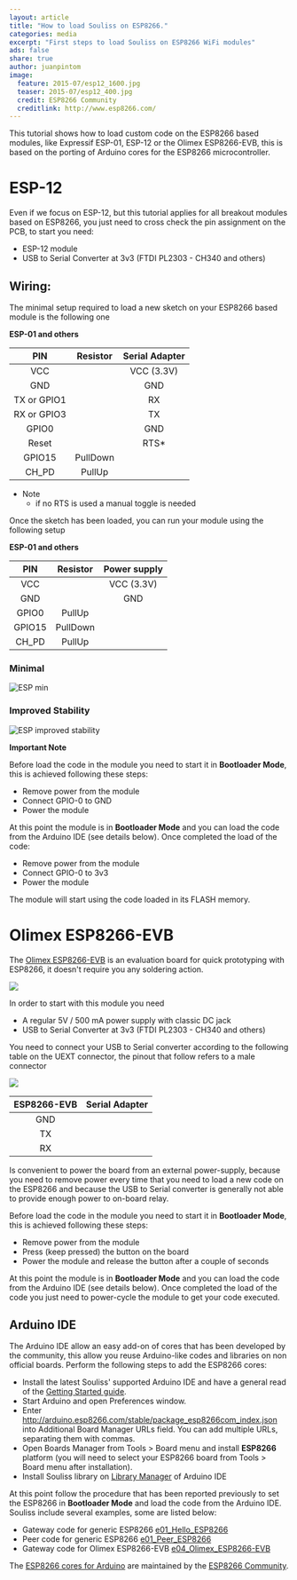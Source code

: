 ```yaml
---
layout: article
title: "How to load Souliss on ESP8266."
categories: media
excerpt: "First steps to load Souliss on ESP8266 WiFi modules"
ads: false
share: true
author: juanpintom
image:
  feature: 2015-07/esp12_1600.jpg
  teaser: 2015-07/esp12_400.jpg 
  credit: ESP8266 Community
  creditlink: http://www.esp8266.com/
---
```


This tutorial shows how to load custom code on the ESP8266 based modules, like Expressif ESP-01, ESP-12 or the Olimex ESP8266-EVB, this is based on the porting of Arduino cores for the ESP8266 microcontroller.

# ESP-12

Even if we focus on ESP-12, but this tutorial applies for all breakout modules based on ESP8266, you just need to cross check the pin assignment on the PCB, to start you need:

* ESP-12 module
* USB to Serial Converter at 3v3 (FTDI PL2303 - CH340 and others)
  
## Wiring:

The minimal setup required to load a new sketch on your ESP8266 based module is the following one

**ESP-01 and others**

| PIN | Resistor | Serial Adapter  |
| :---: |  :---:  |  :---:  |
| VCC           |          | VCC (3.3V)      |
| GND           |          | GND             |
| TX or GPIO1   |          | RX              |
| RX or GPIO3   |          | TX              |
| GPIO0         |          | GND             |
| Reset         |          | RTS*            |
| GPIO15        | PullDown |                 |
| CH_PD         | PullUp   |                 |

* Note
	- if no RTS is used a manual toggle is needed

Once the sketch has been loaded, you can run your module using the following setup

**ESP-01 and others**

| PIN| Resistor | Power supply    |
| :---: |  :---:  |  :---:  |
| VCC | | VCC (3.3V)|
| GND|| GND |
| GPIO0 | PullUp | |
| GPIO15 | PullDown |  |
| CH_PD| PullUp |  |

### Minimal
![ESP min](https://raw.githubusercontent.com/Links2004/Arduino/esp8266/docs/ESP_min.png)

### Improved Stability
![ESP improved stability](https://raw.githubusercontent.com/Links2004/Arduino/esp8266/docs/ESP_improved_stability.png)

**Important Note**

Before load the code in the module you need to start it in **Bootloader Mode**, this is achieved following these steps:

*  Remove power from the module
*  Connect GPIO-0 to GND
*  Power the module

At this point the module is in **Bootloader Mode** and you can load the code from the Arduino IDE (see details below). Once completed the load of the code:

*  Remove power from the module
*  Connect GPIO-0 to 3v3
*  Power the module

The module will start using the code loaded in its FLASH memory.

# Olimex ESP8266-EVB

The [Olimex ESP8266-EVB](https://www.olimex.com/Products/IoT/ESP8266-EVB/open-source-hardware) is an evaluation board for quick prototyping with ESP8266, it doesn't require you any soldering action.

![](http://souliss.net/images/2015-07/ESP8266-EVB.jpg?raw=true)

In order to start with this module you need

* A regular 5V / 500 mA power supply with classic DC jack
* USB to Serial Converter at 3v3 (FTDI PL2303 - CH340 and others)

You need to connect your USB to Serial converter according to the following table on the UEXT connector, the pinout that follow refers to a male connector

![](http://upload.wikimedia.org/wikipedia/en/thumb/d/d1/UEXTPINS.jpg/220px-UEXTPINS.jpg)

| ESP8266-EVB |  Serial Adapter  |
| :---: |  :---:  |
| GND           |          | GND             |
| TX            |          | RX              |
| RX            |          | TX              |

Is convenient to power the board from an external power-supply, because you need to remove power every time that you need to load a new code on the ESP8266 and because the USB to Serial converter is generally not able to provide enough power to on-board relay.

Before load the code in the module you need to start it in **Bootloader Mode**, this is achieved following these steps:

*  Remove power from the module
*  Press (keep pressed) the button on the board
*  Power the module and release the button after a couple of seconds

At this point the module is in **Bootloader Mode** and you can load the code from the Arduino IDE (see details below). Once completed the load of the code you just need to power-cycle the module to get your code executed.

## Arduino IDE

The Arduino IDE allow an easy add-on of cores that has been developed by the community, this allow you reuse Arduino-like codes and libraries on non official boards. Perform the following steps to add the ESP8266 cores:


* Install the latest Souliss' supported Arduino IDE and have a general read of the [Getting Started guide](https://github.com/souliss/souliss/wiki/Getting%20Started%20with%20Souliss).
* Start Arduino and open Preferences window.
* Enter http://arduino.esp8266.com/stable/package_esp8266com_index.json into Additional Board Manager URLs field. You can add multiple URLs, separating them with commas.
* Open Boards Manager from Tools > Board menu and install **ESP8266** platform (you will need to select your ESP8266 board from Tools > Board menu after installation).
* Install Souliss library on [Library Manager](https://github.com/souliss/souliss/wiki/Your%20First%20Upload) of Arduino IDE

At this point follow the procedure that has been reported previously to set the ESP8266 in **Bootloader Mode** and load the code from the Arduino IDE. Souliss include several examples, some are listed below:

* Gateway code for generic ESP8266 [e01_Hello_ESP8266](https://github.com/souliss/souliss/tree/friariello/examples/WiFi/e01_Hello_ESP8266)
* Peer code for generic ESP8266 [e01_Peer_ESP8266](https://github.com/souliss/souliss/tree/friariello/examples/WiFi/e01_Peer_ESP8266)
* Gateway code for Olimex ESP8266-EVB [e04_Olimex_ESP8266-EVB](https://github.com/souliss/souliss/tree/friariello/examples/Olimex/e04_Olimex_ESP8266-EVB)

The [ESP8266 cores for Arduino](https://github.com/esp8266/Arduino) are maintained by the [ESP8266 Community](http://www.esp8266.com/).
